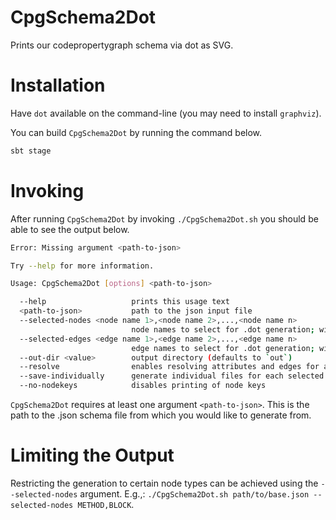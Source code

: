 # CpgSchema2Dot

Prints our codepropertygraph schema via dot as SVG.

# Installation

Have `dot` available on the command-line (you may need to install `graphviz`).

You can build `CpgSchema2Dot` by running the command below.

``` bash
sbt stage
```

# Invoking
After running `CpgSchema2Dot` by invoking `./CpgSchema2Dot.sh` you should be able to see the
output below.

``` bash
Error: Missing argument <path-to-json>

Try --help for more information.

Usage: CpgSchema2Dot [options] <path-to-json>

  --help                   prints this usage text
  <path-to-json>           path to the json input file
  --selected-nodes <node name 1>,<node name 2>,...,<node name n>
                           node names to select for .dot generation; will use all kind of nodes if empty
  --selected-edges <edge name 1>,<edge name 2>,...,<edge name n>
                           edge names to select for .dot generation; will use all kind of edges if empty
  --out-dir <value>        output directory (defaults to `out`)
  --resolve                enables resolving attributes and edges for all direct neighbours of the selected nodes
  --save-individually      generate individual files for each selected node (see selected-nodes)
  --no-nodekeys            disables printing of node keys
```

`CpgSchema2Dot` requires at least one argument `<path-to-json>`. This is the path
to the .json schema file from which you would like to generate from.

# Limiting the Output
Restricting the generation to certain node types can be achieved using the `--selected-nodes` argument. E.g.,:
`./CpgSchema2Dot.sh path/to/base.json --selected-nodes METHOD,BLOCK`.
